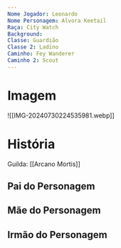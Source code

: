 ```yaml
---
Nome Jogador: Leonardo
Nome Personagem: Alvora Keetail
Raça: City Watch
Background: 
Classe: Guardião
Classe 2: Ladino
Caminho: Fey Wanderer
Caminho 2: Scout
---
```

# Imagem
![[IMG-20240730224535981.webp]]

# História
Guilda: [[Arcano Mortis]]

## Pai do Personagem


## Mãe do Personagem


## Irmão do Personagem


